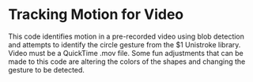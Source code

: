 # Tracking Motion for Video
 
This code identifies motion in a pre-recorded video using blob detection and attempts to identify the circle gesture from the $1 Unistroke library. Video must be a QuickTime .mov file. Some fun adjustments that can be made to this code are altering the colors of the shapes and changing the gesture to be detected. 
